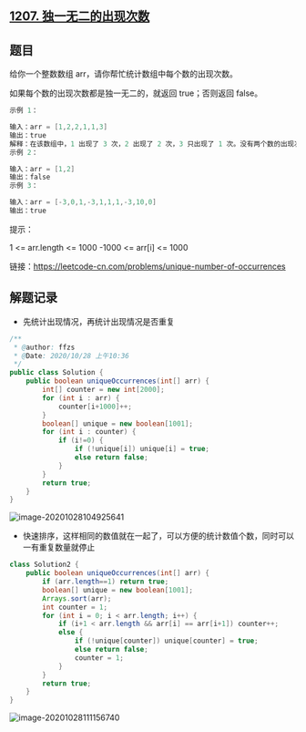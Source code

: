 ## [1207. 独一无二的出现次数](https://leetcode-cn.com/problems/unique-number-of-occurrences/)

## 题目

给你一个整数数组 arr，请你帮忙统计数组中每个数的出现次数。

如果每个数的出现次数都是独一无二的，就返回 true；否则返回 false。

 

```java
示例 1：

输入：arr = [1,2,2,1,1,3]
输出：true
解释：在该数组中，1 出现了 3 次，2 出现了 2 次，3 只出现了 1 次。没有两个数的出现次数相同。
示例 2：

输入：arr = [1,2]
输出：false
示例 3：

输入：arr = [-3,0,1,-3,1,1,1,-3,10,0]
输出：true
```


提示：

1 <= arr.length <= 1000
-1000 <= arr[i] <= 1000


链接：https://leetcode-cn.com/problems/unique-number-of-occurrences

## 解题记录

+ 先统计出现情况，再统计出现情况是否重复

```java
/**
 * @author: ffzs
 * @Date: 2020/10/28 上午10:36
 */
public class Solution {
    public boolean uniqueOccurrences(int[] arr) {
        int[] counter = new int[2000];
        for (int i : arr) {
            counter[i+1000]++;
        }
        boolean[] unique = new boolean[1001];
        for (int i : counter) {
            if (i!=0) {
                if (!unique[i]) unique[i] = true;
                else return false;
            }
        }
        return true;
    }
}
```

![image-20201028104925641](https://gitee.com/ffzs/picture_go/raw/master/img/image-20201028104925641.png)

+ 快速排序，这样相同的数值就在一起了，可以方便的统计数值个数，同时可以一有重复数量就停止

```java
class Solution2 {
    public boolean uniqueOccurrences(int[] arr) {
        if (arr.length==1) return true;
        boolean[] unique = new boolean[1001];
        Arrays.sort(arr);
        int counter = 1;
        for (int i = 0; i < arr.length; i++) {
            if (i+1 < arr.length && arr[i] == arr[i+1]) counter++;
            else {
                if (!unique[counter]) unique[counter] = true;
                else return false;
                counter = 1;
            }
        }
        return true;
    }
}
```

![image-20201028111156740](https://gitee.com/ffzs/picture_go/raw/master/img/image-20201028111156740.png)